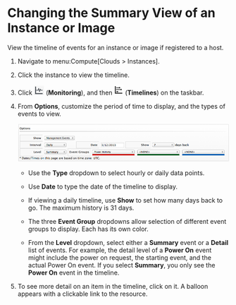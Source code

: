 # Changing the Summary View of an Instance or Image

View the timeline of events for an instance or image if registered to a
host.

1.  Navigate to menu:Compute\[Clouds \> Instances\].

2.  Click the instance to view the timeline.

3.  Click ![1994](/images/1994.png) (**Monitoring**), and then
    ![1995](/images/1995.png) (**Timelines**) on the taskbar.

4.  From **Options**, customize the period of time to display, and the
    types of events to view.

    ![2166](/images/2166.png)

      - Use the **Type** dropdown to select hourly or daily data points.

      - Use **Date** to type the date of the timeline to display.

      - If viewing a daily timeline, use **Show** to set how many days
        back to go. The maximum history is 31 days.

      - The three **Event Group** dropdowns allow selection of different
        event groups to display. Each has its own color.

      - From the **Level** dropdown, select either a **Summary** event
        or a **Detail** list of events. For example, the detail level of
        a **Power On** event might include the power on request, the
        starting event, and the actual Power On event. If you select
        **Summary**, you only see the **Power On** event in the
        timeline.

5.  To see more detail on an item in the timeline, click on it. A
    balloon appears with a clickable link to the resource.
